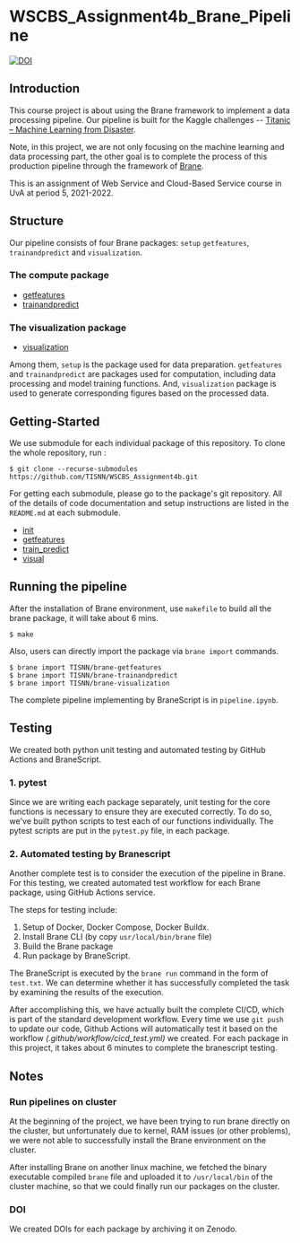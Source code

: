 # WSCBS_Assignment4b_Brane_Pipeline

[![DOI](https://zenodo.org/badge/DOI/10.5281/zenodo.6612423.svg)](https://doi.org/10.5281/zenodo.6612423)

## Introduction

This course project is about using the Brane framework to implement a data processing pipeline. Our pipeline is built for the Kaggle challenges -- [Titanic – Machine Learning from Disaster](https://www.kaggle.com/c/titanic/overview). 

Note, in this project, we are not only focusing on the machine learning and data processing part, the other goal is to complete the process of this production pipeline through the framework of [Brane](https://github.com/epi-project/brane).

This is an assignment of Web Service and Cloud-Based Service course in UvA at period 5, 2021-2022.

## Structure

Our pipeline consists of four Brane packages: `setup` `getfeatures`, `trainandpredict` and `visualization`.

### The compute package
- [getfeatures](https://github.com/TISNN/brane-getfeatures)
- [trainandpredict](https://github.com/TISNN/brane-trainandpredict)

### The visualization package
- [visualization](https://github.com/TISNN/brane-visualization)

Among them, `setup` is the package used for data preparation. `getfeatures` and `trainandpredict` are packages used for computation, including data processing and model training functions. And, `visualization` package is used to generate corresponding figures based on the processed data.

## Getting-Started

We use submodule for each individual package of this repository. To clone the whole repository, run :
```shell
$ git clone --recurse-submodules https://github.com/TISNN/WSCBS_Assignment4b.git
```
For getting each submodule, please go to the package's git repository. All of the details of code documentation and setup instructions are listed in the `README.md` at each submodule.
- [init](https://github.com/TISNN/brane-setup)
- [getfeatures](https://github.com/TISNN/brane-getfeatures)
- [train_predict](https://github.com/TISNN/brane-trainandpredict)
- [visual](https://github.com/TISNN/brane-visualization)

## Running the pipeline
After the installation of Brane environment, use `makefile` to build all the brane package, it will take about 6 mins.

```shell
$ make
```

Also, users can directly import the package via `brane import` commands.
```shell
$ brane import TISNN/brane-getfeatures
$ brane import TISNN/brane-trainandpredict
$ brane import TISNN/brane-visualization
```

The complete pipeline implementing by BraneScript is in `pipeline.ipynb`.

## Testing
We created both python unit testing and automated testing by GitHub Actions and BraneScript.

### 1. pytest
Since we are writing each package separately, unit testing for the core functions is necessary to ensure they are executed correctly. To do so, we've built python scripts to test each of our functions individually. The pytest scripts are put in the `pytest.py` file, in each package.

### 2. Automated testing by Branescript
Another complete test is to consider the execution of the pipeline in Brane. For this testing, we created automated test workflow for each Brane package, using GitHub Actions service.

The steps for testing include:

1. Setup of Docker, Docker Compose, Docker Buildx.
2. Install Brane CLI (by copy `usr/local/bin/brane` file)
3. Build the Brane package
4. Run package by BraneScript.

The BraneScript is executed by the `brane run` command in the form of `test.txt`. We can determine whether it has successfully completed the task by examining the results of the execution.

After accomplishing this, we have actually built the complete CI/CD, which is part of the standard development workflow. Every time we use `git push` to update our code, Github Actions will automatically test it based on the workflow *(.github/workflow/cicd_test.yml)* we created. For each package in this project, it takes about 6 minutes to complete the branescript testing.

## Notes

### Run pipelines on cluster
At the beginning of the project, we have been trying to run brane directly on the cluster, but unfortunately due to kernel, RAM issues (or other problems), we were not able to successfully install the Brane environment on the cluster.

After installing Brane on another linux machine, we fetched the binary executable compiled `brane` file and uploaded it to `/usr/local/bin` of the cluster machine, so that we could finally run our packages on the cluster.

### DOI
We created DOIs for each package by archiving it on Zenodo.
